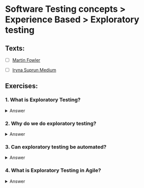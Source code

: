 # Software Testing concepts > Experience Based > Exploratory testing

## Texts:

- [ ] [Martin Fowler](https://martinfowler.com/bliki/ExploratoryTesting.html)
- [ ] [Iryna Suprun Medium](https://medium.com/xandr-tech/exploratory-testing-et-what-when-why-and-how-a29a879cb20e)


## Exercises:

### 1. What is Exploratory Testing?

<Details>
	<summary>Answer</summary>
	Exploratory testing is a hands-on approach in which testers are involved in minimum planning and maximum test execution. The planning involves the creation of a test charter, a short declaration of the scope of a short (1 to 2 hour) time-boxed test effort, the objectives and possible approaches to be used. The test design and test execution activities are performed in parallel typically without formally documenting the test conditions, test cases or test scripts. This does not mean that other, more formal testing techniques will not be used. For example, the tester may decide to use boundary value analysis but will think through and test the most important boundary values without necessarily writing them down. Some notes will be written during the exploratory-testing session so that a report can be produced afterward.
</Details>


### 2. Why do we do exploratory testing?

<Details>
	<summary>Answer</summary>
	- It helps the tester quickly identify major discrepancies, thus helping to develop the application to meet actual-world requirements of end users.
	- It’s cognitively structured compared to the procedural framework of scripted testing.
	-  It’s an approach and not a technique. The next course of actions is governed by the current course of actions.
	- It’s significantly teachable and manageable.
	- Exploratory testing itself is highly useful but when dovetailed with other testing processes, it becomes a powerful way to understand the application in a better manner, build better functional tests and finally enhance the quality of the application.
</Details>


### 3. Can exploratory testing be automated?

<Details>
	<summary>Answer</summary>
	Exploratory testing cannot be automated as it involves learning about the software to test and test case development on the learning. Automation can help in specific part of exploratory testing like documentation or intermediate processing of data if needed for test case development, can be automated.
</Details>


### 4. What is Exploratory Testing in Agile?

<Details>
	<summary>Answer</summary>
	Exploratory Testing in Agile is aligned to Agile principle, of interactions over processes and tools. Exploratory Testing involves concurrent learning of the system under test, execution and design of test cases. Exploratory Testing makes the tester in the focus.
</Details>

